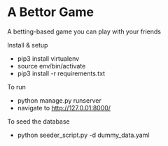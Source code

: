 # A Bettor Game
A betting-based game you can play with your friends

Install & setup
- pip3 install virtualenv
- source env/bin/activate
- pip3 install -r requirements.txt

To run
- python manage.py runserver
- navigate to http://127.0.01:8000/

To seed the database
- python seeder_script.py -d dummy_data.yaml
